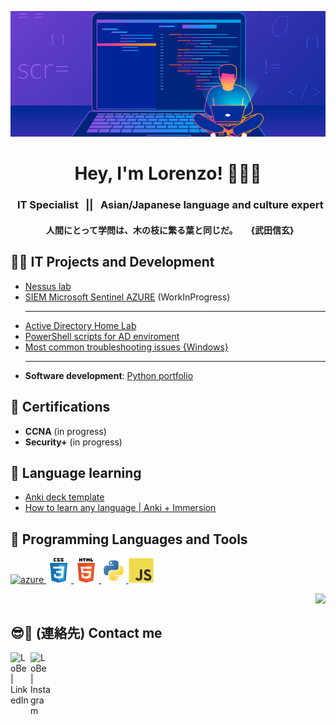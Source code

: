 ![MasterHead](bannerXI.png)

<h1 align="center"> Hey, I'm Lorenzo! 🙋🏻‍♂️ </h1>
<h3 align="center"> &nbsp; IT Specialist &nbsp; || &nbsp; Asian/Japanese language and culture expert </h3> 
<h4 align="center"> &nbsp; 人間にとって学問は、木の枝に繁る葉と同じだ。　　{武田信玄} </h4>

<h2>👨‍💻 IT Projects and Development </h2>

- [Nessus lab](https://github.com/Wolanet/---)
- [SIEM Microsoft Sentinel AZURE](https://github.com/Wolanet/---) (WorkInProgress)
   ________
- [Active Directory Home Lab](https://github.com/Wolanet/Anki_deck-language-learning)
- [PowerShell scripts for AD enviroment](https://github.com/Wolanet/ActiveDirectory-scripts)
- [Most common troubleshooting issues {Windows}](https://github.com/Wolanet/Anki_deck-language-learning)
  ________
- **Software development**: [Python portfolio](https://github.com/Wolanet/---)


<h2>📜 Certifications </h2>

- **CCNA** (in progress)
- **Security+** (in progress)


<h2>🔰 Language learning </h2>

- [Anki deck template](https://github.com/Wolanet/Anki_deck-language-learning)
- [How to learn any language | Anki + Immersion](https://github.com/Wolanet/Anki_deck-language-learning)


<h2>💎 Programming Languages and Tools </h2>

<a href="https://azure.microsoft.com/en-in/" target="_blank" rel="noreferrer"> <img src="https://www.vectorlogo.zone/logos/microsoft_azure/microsoft_azure-icon.svg" alt="azure" width="40" height="40"/> </a> <a href="https://www.w3schools.com/css/" target="_blank" rel="noreferrer"> <img src="https://raw.githubusercontent.com/devicons/devicon/master/icons/css3/css3-original-wordmark.svg" alt="css3" width="40" height="40"/> </a>  <a href="https://www.w3.org/html/" target="_blank" rel="noreferrer"> <img src="https://raw.githubusercontent.com/devicons/devicon/master/icons/html5/html5-original-wordmark.svg" alt="html5" width="40" height="40"/> </a> <a href="https://www.python.org" target="_blank" rel="noreferrer"> <img src="https://raw.githubusercontent.com/devicons/devicon/master/icons/python/python-original.svg" alt="python" width="40" height="40"/> </a> <a href="https://www.javascript.com/" target="_blank" rel="noreferrer"> <img src="https://github.com/devicons/devicon/blob/master/icons/javascript/javascript-original.svg" alt="python" width="40" height="40"/> </a> 

<p><img align="right" src="https://github-readme-stats.vercel.app/api/top-langs/?username=Wolanet&layout=compact&theme=dark" /></p> <br /> 

<h2>😎🤳 (連絡先) Contact me </h2>

[<img align="left" alt="LoBe | LinkedIn" width="32px" src="https://cdn.jsdelivr.net/npm/simple-icons@v3/icons/linkedin.svg" />][linkedin]
[<img align="left" alt="LoBe | Instagram" width="32px" src="https://cdn.jsdelivr.net/npm/simple-icons@v3/icons/instagram.svg" />][instagram]

[instagram]: https://www.instagram.com/magnificent.flow/
[linkedin]: https://www.linkedin.com/in/lorenzobertini-netw/

<!-- Wolanet/Wolanet is a ✨ special ✨ repository because its `README.md` (this file) appears on your GitHub profile. -->

